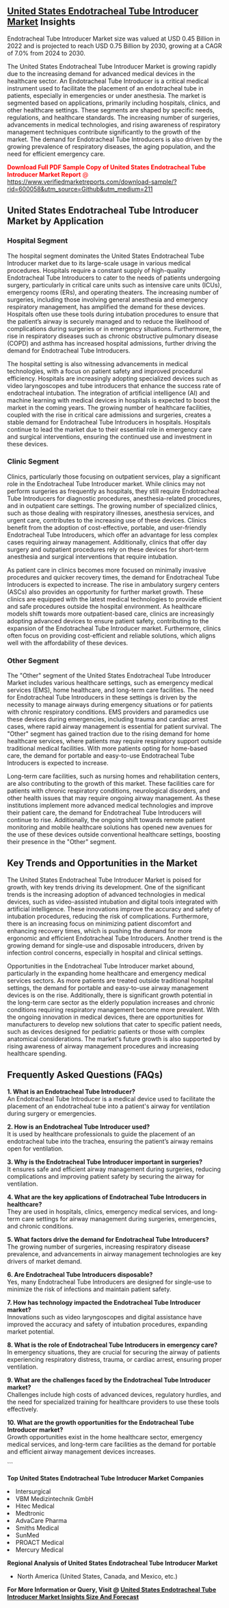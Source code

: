 <h2><a href="https://www.verifiedmarketreports.com/download-sample/?rid=600058&amp;utm_source=Github&amp;utm_medium=211" target="_blank">United States Endotracheal Tube Introducer Market</a> Insights</h2><p>Endotracheal Tube Introducer Market size was valued at USD 0.45 Billion in 2022 and is projected to reach USD 0.75 Billion by 2030, growing at a CAGR of 7.0% from 2024 to 2030.</p><p><p>The United States Endotracheal Tube Introducer Market is growing rapidly due to the increasing demand for advanced medical devices in the healthcare sector. An Endotracheal Tube Introducer is a critical medical instrument used to facilitate the placement of an endotracheal tube in patients, especially in emergencies or under anesthesia. The market is segmented based on applications, primarily including hospitals, clinics, and other healthcare settings. These segments are shaped by specific needs, regulations, and healthcare standards. The increasing number of surgeries, advancements in medical technologies, and rising awareness of respiratory management techniques contribute significantly to the growth of the market. The demand for Endotracheal Tube Introducers is also driven by the growing prevalence of respiratory diseases, the aging population, and the need for efficient emergency care. <p><span class=""><span style="color: #ff0000;"><strong>Download Full PDF Sample Copy of United States Endotracheal Tube Introducer Market Report</strong> @ </span><a href="https://www.verifiedmarketreports.com/download-sample/?rid=600058&amp;utm_source=Github&amp;utm_medium=211" target="_blank">https://www.verifiedmarketreports.com/download-sample/?rid=600058&amp;utm_source=Github&amp;utm_medium=211</a></span></p></p><h2>United States Endotracheal Tube Introducer Market by Application</h2><h3>Hospital Segment</h3><p>The hospital segment dominates the United States Endotracheal Tube Introducer market due to its large-scale usage in various medical procedures. Hospitals require a constant supply of high-quality Endotracheal Tube Introducers to cater to the needs of patients undergoing surgery, particularly in critical care units such as intensive care units (ICUs), emergency rooms (ERs), and operating theaters. The increasing number of surgeries, including those involving general anesthesia and emergency respiratory management, has amplified the demand for these devices. Hospitals often use these tools during intubation procedures to ensure that the patient’s airway is securely managed and to reduce the likelihood of complications during surgeries or in emergency situations. Furthermore, the rise in respiratory diseases such as chronic obstructive pulmonary disease (COPD) and asthma has increased hospital admissions, further driving the demand for Endotracheal Tube Introducers.<p>The hospital setting is also witnessing advancements in medical technologies, with a focus on patient safety and improved procedural efficiency. Hospitals are increasingly adopting specialized devices such as video laryngoscopes and tube introducers that enhance the success rate of endotracheal intubation. The integration of artificial intelligence (AI) and machine learning with medical devices in hospitals is expected to boost the market in the coming years. The growing number of healthcare facilities, coupled with the rise in critical care admissions and surgeries, creates a stable demand for Endotracheal Tube Introducers in hospitals. Hospitals continue to lead the market due to their essential role in emergency care and surgical interventions, ensuring the continued use and investment in these devices.</p><h3>Clinic Segment</h3><p>Clinics, particularly those focusing on outpatient services, play a significant role in the Endotracheal Tube Introducer market. While clinics may not perform surgeries as frequently as hospitals, they still require Endotracheal Tube Introducers for diagnostic procedures, anesthesia-related procedures, and in outpatient care settings. The growing number of specialized clinics, such as those dealing with respiratory illnesses, anesthesia services, and urgent care, contributes to the increasing use of these devices. Clinics benefit from the adoption of cost-effective, portable, and user-friendly Endotracheal Tube Introducers, which offer an advantage for less complex cases requiring airway management. Additionally, clinics that offer day surgery and outpatient procedures rely on these devices for short-term anesthesia and surgical interventions that require intubation.<p>As patient care in clinics becomes more focused on minimally invasive procedures and quicker recovery times, the demand for Endotracheal Tube Introducers is expected to increase. The rise in ambulatory surgery centers (ASCs) also provides an opportunity for further market growth. These clinics are equipped with the latest medical technologies to provide efficient and safe procedures outside the hospital environment. As healthcare models shift towards more outpatient-based care, clinics are increasingly adopting advanced devices to ensure patient safety, contributing to the expansion of the Endotracheal Tube Introducer market. Furthermore, clinics often focus on providing cost-efficient and reliable solutions, which aligns well with the affordability of these devices.</p><h3>Other Segment</h3><p>The "Other" segment of the United States Endotracheal Tube Introducer Market includes various healthcare settings, such as emergency medical services (EMS), home healthcare, and long-term care facilities. The need for Endotracheal Tube Introducers in these settings is driven by the necessity to manage airways during emergency situations or for patients with chronic respiratory conditions. EMS providers and paramedics use these devices during emergencies, including trauma and cardiac arrest cases, where rapid airway management is essential for patient survival. The "Other" segment has gained traction due to the rising demand for home healthcare services, where patients may require respiratory support outside traditional medical facilities. With more patients opting for home-based care, the demand for portable and easy-to-use Endotracheal Tube Introducers is expected to increase.<p>Long-term care facilities, such as nursing homes and rehabilitation centers, are also contributing to the growth of this market. These facilities care for patients with chronic respiratory conditions, neurological disorders, and other health issues that may require ongoing airway management. As these institutions implement more advanced medical technologies and improve their patient care, the demand for Endotracheal Tube Introducers will continue to rise. Additionally, the ongoing shift towards remote patient monitoring and mobile healthcare solutions has opened new avenues for the use of these devices outside conventional healthcare settings, boosting their presence in the "Other" segment.</p><h2>Key Trends and Opportunities in the Market</h2><p>The United States Endotracheal Tube Introducer Market is poised for growth, with key trends driving its development. One of the significant trends is the increasing adoption of advanced technologies in medical devices, such as video-assisted intubation and digital tools integrated with artificial intelligence. These innovations improve the accuracy and safety of intubation procedures, reducing the risk of complications. Furthermore, there is an increasing focus on minimizing patient discomfort and enhancing recovery times, which is pushing the demand for more ergonomic and efficient Endotracheal Tube Introducers. Another trend is the growing demand for single-use and disposable introducers, driven by infection control concerns, especially in hospital and clinical settings.<p>Opportunities in the Endotracheal Tube Introducer market abound, particularly in the expanding home healthcare and emergency medical services sectors. As more patients are treated outside traditional hospital settings, the demand for portable and easy-to-use airway management devices is on the rise. Additionally, there is significant growth potential in the long-term care sector as the elderly population increases and chronic conditions requiring respiratory management become more prevalent. With the ongoing innovation in medical devices, there are opportunities for manufacturers to develop new solutions that cater to specific patient needs, such as devices designed for pediatric patients or those with complex anatomical considerations. The market's future growth is also supported by rising awareness of airway management procedures and increasing healthcare spending.</p><h2>Frequently Asked Questions (FAQs)</h2><p><b>1. What is an Endotracheal Tube Introducer?</b><br>An Endotracheal Tube Introducer is a medical device used to facilitate the placement of an endotracheal tube into a patient's airway for ventilation during surgery or emergencies.</p><p><b>2. How is an Endotracheal Tube Introducer used?</b><br>It is used by healthcare professionals to guide the placement of an endotracheal tube into the trachea, ensuring the patient’s airway remains open for ventilation.</p><p><b>3. Why is the Endotracheal Tube Introducer important in surgeries?</b><br>It ensures safe and efficient airway management during surgeries, reducing complications and improving patient safety by securing the airway for ventilation.</p><p><b>4. What are the key applications of Endotracheal Tube Introducers in healthcare?</b><br>They are used in hospitals, clinics, emergency medical services, and long-term care settings for airway management during surgeries, emergencies, and chronic conditions.</p><p><b>5. What factors drive the demand for Endotracheal Tube Introducers?</b><br>The growing number of surgeries, increasing respiratory disease prevalence, and advancements in airway management technologies are key drivers of market demand.</p><p><b>6. Are Endotracheal Tube Introducers disposable?</b><br>Yes, many Endotracheal Tube Introducers are designed for single-use to minimize the risk of infections and maintain patient safety.</p><p><b>7. How has technology impacted the Endotracheal Tube Introducer market?</b><br>Innovations such as video laryngoscopes and digital assistance have improved the accuracy and safety of intubation procedures, expanding market potential.</p><p><b>8. What is the role of Endotracheal Tube Introducers in emergency care?</b><br>In emergency situations, they are crucial for securing the airway of patients experiencing respiratory distress, trauma, or cardiac arrest, ensuring proper ventilation.</p><p><b>9. What are the challenges faced by the Endotracheal Tube Introducer market?</b><br>Challenges include high costs of advanced devices, regulatory hurdles, and the need for specialized training for healthcare providers to use these tools effectively.</p><p><b>10. What are the growth opportunities for the Endotracheal Tube Introducer market?</b><br>Growth opportunities exist in the home healthcare sector, emergency medical services, and long-term care facilities as the demand for portable and efficient airway management devices increases.</p>```</p><p><strong>Top United States Endotracheal Tube Introducer Market Companies</strong></p><div data-test-id=""><p><li>Intersurgical</li><li> VBM Medizintechnik GmbH</li><li> Hitec Medical</li><li> Medtronic</li><li> AdvaCare Pharma</li><li> Smiths Medical</li><li> SunMed</li><li> PROACT Medical</li><li> Mercury Medical</li></p><div><strong>Regional Analysis of&nbsp;United States Endotracheal Tube Introducer Market</strong></div><ul><li dir="ltr"><p dir="ltr">North America&nbsp;(United States, Canada, and Mexico, etc.)</p></li></ul><p><strong>For More Information or Query, Visit @&nbsp;</strong><strong><a href="https://www.verifiedmarketreports.com/product/endotracheal-tube-introducer-market/?utm_source=Github&amp;utm_medium=211" target="_blank">United States Endotracheal Tube Introducer Market Insights Size And Forecast</a></strong></p></div>
